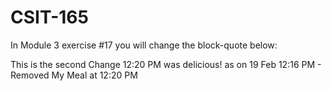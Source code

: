 # CSIT-165

In Module 3 exercise #17 you will change the block-quote below:

This is the second Change 12:20 PM 
 was delicious! as on 19 Feb 12:16 PM - Removed My Meal at  12:20 PM 



